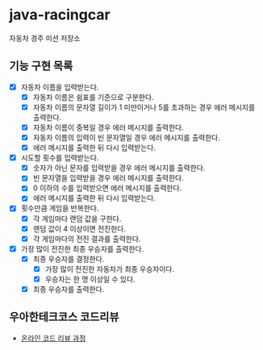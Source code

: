 # java-racingcar

자동차 경주 미션 저장소

## 기능 구현 목록

- [x] 자동차 이름을 입력받는다.
    - [x] 자동차 이름은 쉼표를 기준으로 구분한다.
    - [x] 자동차 이름의 문자열 길이가 1 미만이거나 5를 초과하는 경우 에러 메시지를 출력한다.
    - [x] 자동차 이름이 중복일 경우 에러 메시지를 출력한다.
    - [x] 자동차 이름의 입력이 빈 문자열일 경우 에러 메시지를 출력한다.
    - [x] 에러 메시지를 출력한 뒤 다시 입력받는다.
- [x] 시도할 횟수를 입력받는다.
    - [x] 숫자가 아닌 문자를 입력받을 경우 에러 메시지를 출력한다.
    - [x] 빈 문자열을 입력받을 경우 에러 메시지를 출력한다.
    - [x] 0 이하의 수를 입력받으면 에러 메시지를 출력한다.
    - [x] 에러 메시지를 출력한 뒤 다시 입력받는다.
- [x] 횟수만큼 게임을 반복한다.
    - [x] 각 게임마다 랜덤 값을 구한다.
    - [x] 랜덤 값이 4 이상이면 전진한다.
    - [x] 각 게임마다의 전진 결과를 출력한다.
- [x] 가장 많이 전진한 최종 우승자를 출력한다.
    - [x] 최종 우승자를 결정한다.
        - [x] 가장 많이 전진한 자동차가 최종 우승자이다.
        - [x] 우승자는 한 명 이상일 수 있다.
    - [x] 최종 우승자를 출력한다.
    
## 우아한테크코스 코드리뷰

- [온라인 코드 리뷰 과정](https://github.com/woowacourse/woowacourse-docs/blob/master/maincourse/README.md)
